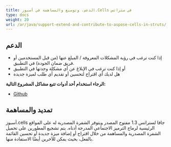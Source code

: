 ```yaml
---
title: الدعم، وتوسيع والمساهمة في أسبوز.Cells في ستراتس
type: docs
weight: 20
url: /ar/java/support-extend-and-contribute-to-aspose-cells-in-struts/
---
```


## **الدعم**
- إذا كنت ترغب في رؤية المشكلات المعروفة / المبلغ عنها (من قبل المستخدمين أو فريق ضمان الجودة) في التطبيق.
- أو إذا كنت ترغب في الإبلاغ عن أي مشكلة وجدتها في التطبيق
- هل لديك أي اقتراح لتحسين أو تقديم أي طلب لميزة جديدة

**الرجاء استخدام أحد أدوات تتبع مشاكل المشروع التالية:**

- [Github](https://github.com/aspose-cells/Aspose.Cells-for-Java/issues)
## **تمديد والمساهمة**
أسبوز.cells جافا لستراتس 1.3 مفتوح المصدر ويتوفر الشفرة المصدرية له على المواقع الرئيسية لرماج الترميز الاجتماعي المدرجة أدناه. يتم تشجيع المطورين على تحميل الشفرة المصدرية والمساهمة من خلال اقتراح أو إضافة ميزة جديدة أو تحسين القائمة بالفعل، بحيث يمكن للآخرين أيضًا الاستفادة منها.

